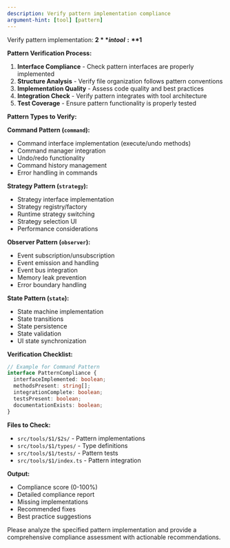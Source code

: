 ```yaml
---
description: Verify pattern implementation compliance
argument-hint: [tool] [pattern]
---
```


Verify pattern implementation: **$2** in tool: **$1**

**Pattern Verification Process:**
1. **Interface Compliance** - Check pattern interfaces are properly implemented
2. **Structure Analysis** - Verify file organization follows pattern conventions
3. **Implementation Quality** - Assess code quality and best practices
4. **Integration Check** - Verify pattern integrates with tool architecture
5. **Test Coverage** - Ensure pattern functionality is properly tested

**Pattern Types to Verify:**

**Command Pattern (`command`):**
- Command interface implementation (execute/undo methods)
- Command manager integration
- Undo/redo functionality
- Command history management
- Error handling in commands

**Strategy Pattern (`strategy`):**
- Strategy interface implementation
- Strategy registry/factory
- Runtime strategy switching
- Strategy selection UI
- Performance considerations

**Observer Pattern (`observer`):**
- Event subscription/unsubscription
- Event emission and handling
- Event bus integration
- Memory leak prevention
- Error boundary handling

**State Pattern (`state`):**
- State machine implementation
- State transitions
- State persistence
- State validation
- UI state synchronization

**Verification Checklist:**
```typescript
// Example for Command Pattern
interface PatternCompliance {
  interfaceImplemented: boolean;
  methodsPresent: string[];
  integrationComplete: boolean;
  testsPresent: boolean;
  documentationExists: boolean;
}
```

**Files to Check:**
- `src/tools/$1/$2s/` - Pattern implementations
- `src/tools/$1/types/` - Type definitions
- `src/tools/$1/tests/` - Pattern tests
- `src/tools/$1/index.ts` - Pattern integration

**Output:**
- Compliance score (0-100%)
- Detailed compliance report
- Missing implementations
- Recommended fixes
- Best practice suggestions

Please analyze the specified pattern implementation and provide a comprehensive compliance assessment with actionable recommendations.